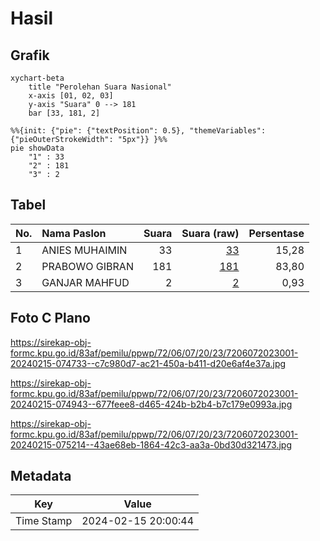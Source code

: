 # Hasil

## Grafik

```mermaid
xychart-beta
    title "Perolehan Suara Nasional"
    x-axis [01, 02, 03]
    y-axis "Suara" 0 --> 181
    bar [33, 181, 2]
```

```mermaid
%%{init: {"pie": {"textPosition": 0.5}, "themeVariables": {"pieOuterStrokeWidth": "5px"}} }%%
pie showData
    "1" : 33
    "2" : 181
    "3" : 2
```

## Tabel

| No. | Nama Paslon    | Suara | Suara (raw) | Persentase |
|:--- |:-------------- | -----:| -----------:| ----------:|
| 1   | ANIES MUHAIMIN | 33    | [33][p-1]   | 15,28      |
| 2   | PRABOWO GIBRAN | 181   | [181][p-2]  | 83,80      |
| 3   | GANJAR MAHFUD  | 2     | [2][p-3]    | 0,93       |


[p-1]: https://github.com/gigit-pemilu/pemilu-2024/blob/main/pilpres/hitung-suara/sub/72-sulawesi-tengah/sub/06-morowali/sub/07-menui-kepulauan/sub/2023-tanona/sub/001-tps/sub/paslon-1.txt
[p-2]: https://github.com/gigit-pemilu/pemilu-2024/blob/main/pilpres/hitung-suara/sub/72-sulawesi-tengah/sub/06-morowali/sub/07-menui-kepulauan/sub/2023-tanona/sub/001-tps/sub/paslon-2.txt
[p-3]: https://github.com/gigit-pemilu/pemilu-2024/blob/main/pilpres/hitung-suara/sub/72-sulawesi-tengah/sub/06-morowali/sub/07-menui-kepulauan/sub/2023-tanona/sub/001-tps/sub/paslon-3.txt

## Foto C Plano

https://sirekap-obj-formc.kpu.go.id/83af/pemilu/ppwp/72/06/07/20/23/7206072023001-20240215-074733--c7c980d7-ac21-450a-b411-d20e6af4e37a.jpg

https://sirekap-obj-formc.kpu.go.id/83af/pemilu/ppwp/72/06/07/20/23/7206072023001-20240215-074943--677feee8-d465-424b-b2b4-b7c179e0993a.jpg

https://sirekap-obj-formc.kpu.go.id/83af/pemilu/ppwp/72/06/07/20/23/7206072023001-20240215-075214--43ae68eb-1864-42c3-aa3a-0bd30d321473.jpg


## Metadata

| Key        | Value               |
| ---------- | ------------------- |
| Time Stamp | 2024-02-15 20:00:44 |



